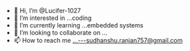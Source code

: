 - 👋 Hi, I’m @Lucifer-1027
- 👀 I’m interested in ...coding
- 🌱 I’m currently learning ...embedded systems
- 💞️ I’m looking to collaborate on ...
- 📫 How to reach me ...---sudhanshu.ranjan757@gmail.com

<!---
Lucifer-1027/Lucifer-1027 is a ✨ special ✨ repository because its `README.md` (this file) appears on your GitHub profile.
You can click the Preview link to take a look at your changes.
--->
